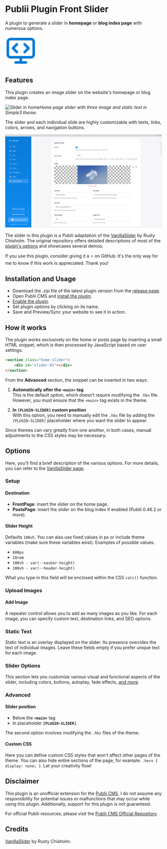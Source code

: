 # Publii Plugin Front Slider
A plugin to generate a slider in **homepage** or **blog index page** with numerous options.

<p><img height="100" style="height:100px;" alt="publii plugin" title="Plugin icons" src="https://raw.githubusercontent.com/gpsblues/Publii-Plugin-Front-Slider/24497542212de6d654b98e36bbc65b7d541023c6/.assets/thumbnail.svg"></p>

## Features
This plugin creates an image slider on the website's homepage or blog index page. 

![Slider in home](https://github.com/gpsblues/Publii-Plugin-Front-Slider/blob/main/.assets/screen.gif)*Home page slider with three image and static test in Simple3 theme.*

The slider and each individual slide are highly customizable with texts, links, colors, arrows, and navigation buttons.

![Publii plugin screenshot](https://raw.githubusercontent.com/gpsblues/Publii-Plugin-Front-Slider/refs/heads/main/.assets/screen.png)

The slider in this plugin is a Publii adaptation of the [VanillaSlider](https://github.com/rchisholm/vanilla-slider) by Rusty Chisholm. The original repository offers detailed descriptions of most of the [plugin's options](https://github.com/rchisholm/vanilla-slider?tab=readme-ov-file#options) and showcases several demos.

If you use this plugin, consider giving it a ⭐ on GitHub: it's the only way for me to know if this work is appreciated. Thank you!

## Installation and Usage
- Download the .zip file of the latest plugin version from the [release page](https://github.com/gpsblues/Publii-Plugin-Front-Slider/releases/).
- Open Publii CMS and [install the plugin](https://getpublii.com/docs/plugins.html#installingplugins).
- [Enable the plugin](https://getpublii.com/docs/plugins.html#enablingplugins).
- Set plugin options by clicking on its name.
- Save and Preview/Sync your website to see it in action.

## How it works
The plugin works exclusively on the home or posts page by inserting a small HTML snippet, which is then processed by JavaScript based on user settings:  

```html
<section class="home-slider">
    <div id="slider-01"></div>
</section>
```  

From the **Advanced** section, the snippet can be inserted in two ways:  

1. **Automatically after the `<main>` tag**  
   This is the default option, which doesn’t require modifying the `.hbs` file. However, you must ensure that the `<main>` tag exists in the theme.  

2. **In `[PLUGIN-SLIDER]` custom position**  
   With this option, you need to manually edit the `.hbs` file by adding the `[PLUGIN-SLIDER]` placeholder where you want the slider to appear.  

Since themes can vary greatly from one another, in both cases, manual adjustments to the CSS styles may be necessary.

## Options
Here, you'll find a brief description of the various options. For more details, you can refer to the [VanillaSlider page](https://github.com/rchisholm/vanilla-slider?tab=readme-ov-file#options).

### Setup
#### Destination
- **FrontPage**: insert the slider on the home page.
- **PostsPage**: insert the slider on the blog index if enabled (Publii 0.46.2 or more).

#### Slider Height  
Defaults `100vh`.
You can also use fixed values in px or include theme variables (make sure these variables exist). Examples of possible values: 
- `600px`
- `10rem`
- `100vh - var(--navbar-height)`
- `100vh - var(--header-height)`

What you type in this field will be enclosed within the CSS `calc()` function.

### Upload Images 
#### Add Image
A repeater control allows you to add as many images as you like. For each image, you can specify custom text, destination links, and SEO options.  

### Static Text  
Static text is an overlay displayed on the slider. Its presence overrides the text of individual images. Leave these fields empty if you prefer unique text for each image.  

### Slider Options  
This section lets you customize various visual and functional aspects of the slider, including colors, buttons, autoplay, fade effects, [and more](https://github.com/rchisholm/vanilla-slider?tab=readme-ov-file#options).  

### Advanced  
#### Slider position
- Below the **`<main>`** tag
- In placeholder **`[PLUGIN-SLIDER]`**

The second option involves modifying the `.hbs` files of the theme.

#### Custom CSS
Here you can define custom CSS styles that won't affect other pages of the theme. You can also hide entire sections of the page, for example: `.hero { display: none; }`.
Let your creativity flow! 

## Disclaimer
This plugin is an unofficial extension for the [Publii CMS](https://getpublii.com/). I do not assume any responsibility for potential issues or malfunctions that may occur while using this plugin. Additionally, support for this plugin is not guaranteed.

For official Publii resources, please visit the [Publii CMS Official Repository](https://marketplace.getpublii.com/plugins/).

## Credits
[VanillaSlider](https://github.com/rchisholm/vanilla-slider) by Rusty Chisholm.
